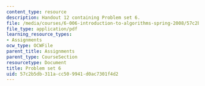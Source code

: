 ```yaml
---
content_type: resource
description: Handout 12 containing Problem set 6.
file: /media/courses/6-006-introduction-to-algorithms-spring-2008/57c2b5db311acc509941d0ac7301f4d2_ps6.pdf
file_type: application/pdf
learning_resource_types:
- Assignments
ocw_type: OCWFile
parent_title: Assignments
parent_type: CourseSection
resourcetype: Document
title: Problem set 6
uid: 57c2b5db-311a-cc50-9941-d0ac7301f4d2
---
```


